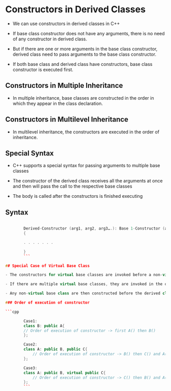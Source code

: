 # Constructors in Derived Classes

- We can use constructors in derived classes in C++

- If base class constructor does not have any arguments, there is no need of any constructor in derived class.

- But if there are one or more arguments in the base class constructor, derived class need to pass arguments to the base class constructor.

- If both base class and derived class have constructors, base class constructor is executed first.

## Constructors in Multiple Inheritance

- In multiple inheritance, base classes are constructed in the order in which they appear in the class declaration.

## Constructors in Multilevel Inheritance

- In multilevel inheritance, the constructors are executed in the order of inheritance.

## Special Syntax

- C++ supports a special syntax for passing arguments to multiple base classes

- The constructor of the derived class receives all the arguments at once and then will pass the call to the respective base classes

- The body is called after the constructors is finished executing

## Syntax

```cpp

        Derived-Constructor (arg1, arg2, arg3….): Base 1-Constructor (arg1,arg2), Base 2-Constructor(arg3,arg4)
        {

        . . . . . . .

        }
        ```

## Special Case of Virtual Base Class

- The constructors for virtual base classes are invoked before a non-virtual base class

- If there are multiple virtual base classes, they are invoked in the order declared

- Any non-virtual base class are then constructed before the derived class constructor is executed

### Order of execution of constructor

```cpp

        Case1:
        class B: public A{
        // Order of execution of constructor -> first A() then B()
        };

        Case2:
        class A: public B, public C{
            // Order of execution of constructor -> B() then C() and A()
        };

        Case3:
        class A: public B, virtual public C{
            // Order of execution of constructor -> C() then B() and A()
        };
        ```
